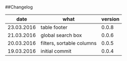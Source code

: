 ##Changelog

| date       |      what                 | version |
|------------|---------------------------|---------|
| 23.03.2016 | table footer              | 0.0.8   |
| 21.03.2016 | global search box         | 0.0.6   |
| 20.03.2016 | filters, sortable columns | 0.0.5   |
| 19.03.2016 | initial commit            | 0.0.4   |